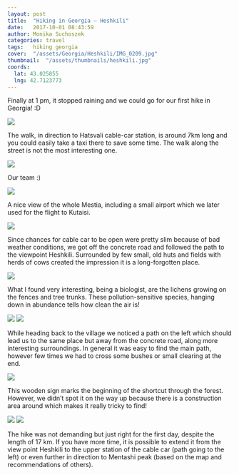 ```yaml
---
layout: post
title:  "Hiking in Georgia – Heshkili"
date:   2017-10-01 08:43:59
author: Monika Suchoszek
categories: travel
tags:	hiking georgia 
cover:  "/assets/Georgia/Heshkili/IMG_0209.jpg"
thumbnail:  "/assets/thumbnails/heshkili.jpg"
coords:
  lat: 43.025855
  lng: 42.7123773
---
```


Finally at 1 pm, it stopped raining and we could go for our first hike in Georgia! :D

<img src="/assets/Georgia/Heshkili/IMG_0209.jpg">

The walk, in direction to Hatsvali cable-car station, is around 7km long and you could easily take a 
taxi there to save some time. The walk along the street is not the most interesting one.

<img src="/assets/Georgia/Heshkili/G0676601.jpg">
<p class="caption">Our team :)</p>

<img src="/assets/Georgia/Heshkili/IMG_0211.jpg">

A nice view of the whole Mestia, including a small airport which we later used for the flight to Kutaisi.

<img src="/assets/Georgia/Heshkili/IMG_0257.jpg">

Since chances for cable car to be open were pretty slim because of bad weather conditions, we got off the 
concrete road and followed the path to the viewpoint Heshkili. Surrounded by few small, old huts and fields 
with herds of cows created the impression it is a long-forgotten place.

<img src="/assets/Georgia/Heshkili/IMG_0258.jpg">

What I found very interesting, being a biologist, are the lichens growing on the fences and tree trunks. These 
pollution-sensitive species, hanging down in abundance tells how clean the air is!

<img src="/assets/Georgia/Heshkili/IMG_0261.jpg">
<img src="/assets/Georgia/Heshkili/IMG_0262.jpg">

While heading back to the village we noticed a path on the left which should lead us to the same place but away 
from the concrete road, along more interesting surroundings. In general it was easy to find the main path, however 
few times we had to cross some bushes or small clearing at the end.

<img src="/assets/Georgia/Heshkili/IMG_0263.jpg">

This wooden sign marks the beginning of the shortcut through the forest. However, we didn’t spot it on the way up 
because there is a construction area around which makes it really tricky to find!

<img src="/assets/Georgia/Heshkili/IMG-20171027-heshkili2.jpg">
<img src="/assets/Georgia/Heshkili/Screenshot-from-2017-10-30-21-23-31.png">

The hike was not demanding but just right for the first day, despite the length of 17 km. If you have more time, it 
is possible to extend it from the view point Heshkili to the upper station of the cable car (path going to the left) 
or even further in direction to Mentashi peak (based on the map and recommendations of others).

